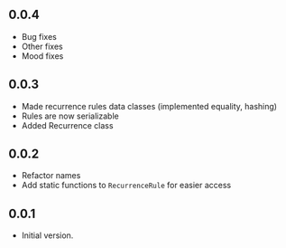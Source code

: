 ## 0.0.4

- Bug fixes
- Other fixes
- Mood fixes

## 0.0.3

- Made recurrence rules data classes (implemented equality, hashing)
- Rules are now serializable
- Added Recurrence class

## 0.0.2

- Refactor names
- Add static functions to `RecurrenceRule` for easier access

## 0.0.1

- Initial version.
